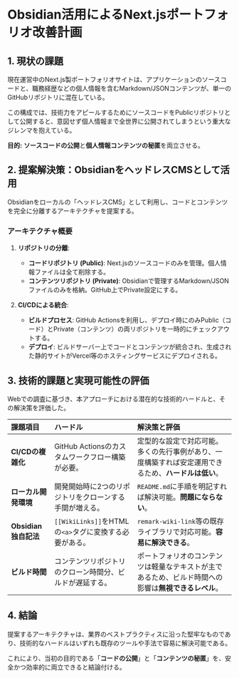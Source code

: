 # Obsidian活用によるNext.jsポートフォリオ改善計画

## 1. 現状の課題

現在運営中のNext.js製ポートフォリオサイトは、アプリケーションのソースコードと、職務経歴などの個人情報を含むMarkdown/JSONコンテンツが、単一のGitHubリポジトリに混在している。

この構成では、技術力をアピールするためにソースコードをPublicリポジトリとして公開すると、意図せず個人情報まで全世界に公開されてしまうという重大なジレンマを抱えている。

**目的:** **ソースコードの公開**と**個人情報コンテンツの秘匿**を両立させる。

## 2. 提案解決策：ObsidianをヘッドレスCMSとして活用

Obsidianをローカルの「ヘッドレスCMS」として利用し、コードとコンテンツを完全に分離するアーキテクチャを提案する。

### アーキテクチャ概要

1.  **リポジトリの分離**:
    *   **コードリポジトリ (Public)**: Next.jsのソースコードのみを管理。個人情報ファイルは全て削除する。
    *   **コンテンツリポジトリ (Private)**: Obsidianで管理するMarkdown/JSONファイルのみを格納。GitHub上でPrivate設定にする。

2.  **CI/CDによる統合**:
    *   **ビルドプロセス**: GitHub Actionsを利用し、デプロイ時にのみPublic（コード）とPrivate（コンテンツ）の両リポジトリを一時的にチェックアウトする。
    *   **デプロイ**: ビルドサーバー上でコードとコンテンツが統合され、生成された静的サイトがVercel等のホスティングサービスにデプロイされる。



## 3. 技術的課題と実現可能性の評価

Webでの調査に基づき、本アプローチにおける潜在的な技術的ハードルと、その解決策を評価した。

| 課題項目 | ハードル | 解決策と評価 |
| :--- | :--- | :--- |
| **CI/CDの複雑化** | GitHub Actionsのカスタムワークフロー構築が必要。 | 定型的な設定で対応可能。多くの先行事例があり、一度構築すれば安定運用できるため、**ハードルは低い**。 |
| **ローカル開発環境** | 開発開始時に2つのリポジトリをクローンする手間が増える。 | `README.md`に手順を明記すれば解決可能。**問題にならない**。 |
| **Obsidian独自記法** | `[[WikiLinks]]`をHTMLの`<a>`タグに変換する必要がある。 | `remark-wiki-link`等の既存ライブラリで対応可能。**容易に解決できる**。 |
| **ビルド時間** | コンテンツリポジトリのクローン時間分、ビルドが遅延する。 | ポートフォリオのコンテンツは軽量なテキストが主であるため、ビルド時間への影響は**無視できるレベル**。 |

## 4. 結論

提案するアーキテクチャは、業界のベストプラクティスに沿った堅牢なものであり、技術的なハードルはいずれも既存のツールや手法で容易に解決可能である。

これにより、当初の目的である「**コードの公開**」と「**コンテンツの秘匿**」を、安全かつ効率的に両立できると結論付ける。

